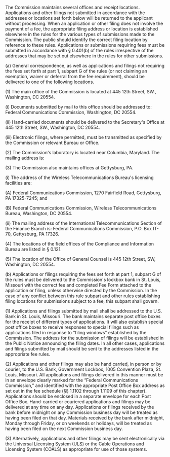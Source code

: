 The Commission maintains several offices and receipt locations. Applications and other filings not submitted in accordance with the addresses or locations set forth below will be returned to the applicant without processing. When an application or other filing does not involve the payment of a fee, the appropriate filing address or location is established elsewhere in the rules for the various types of submissions made to the Commission. The public should identify the correct filing location by reference to these rules. Applications or submissions requiring fees must be submitted in accordance with § 0.401(b) of the rules irrespective of the addresses that may be set out elsewhere in the rules for other submissions.

(a) General correspondence, as well as applications and filings not requiring the fees set forth at part 1, subpart G of the rules (or not claiming an exemption, waiver or deferral from the fee requirement), should be delivered to one of the following locations.

(1) The main office of the Commission is located at 445 12th Street, SW., Washington, DC 20554.

(i) Documents submitted by mail to this office should be addressed to: Federal Communications Commission, Washington, DC 20554.

(ii) Hand-carried documents should be delivered to the Secretary's Office at 445 12th Street, SW., Washington, DC 20554.

(iii) Electronic filings, where permitted, must be transmitted as specified by the Commission or relevant Bureau or Office.
                                    

(2) The Commission's laboratory is located near Columbia, Maryland. The mailing address is:
                                    

(3) The Commission also maintains offices at Gettysburg, PA.

(i) The address of the Wireless Telecommunications Bureau's licensing facilities are:

(A) Federal Communications Commission, 1270 Fairfield Road, Gettysburg, PA 17325-7245; and

(B) Federal Communications Commission, Wireless Telecommunications Bureau, Washington, DC 20554.

(ii) The mailing address of the International Telecommunications Section of the Finance Branch is: Federal Communications Commission, P.O. Box IT-70, Gettysburg, PA 17326.

(4) The locations of the field offices of the Compliance and Information Bureau are listed in § 0.121.

(5) The location of the Office of General Counsel is 445 12th Street, SW, Washington, DC 20554.

(b) Applications or filings requiring the fees set forth at part 1, subpart G of the rules must be delivered to the Commission's lockbox bank in St. Louis, Missouri with the correct fee and completed Fee Form attached to the application or filing, unless otherwise directed by the Commission. In the case of any conflict between this rule subpart and other rules establishing filing locations for submissions subject to a fee, this subpart shall govern.
                                    

(1) Applications and filings submitted by mail shall be addressed to the U.S. Bank in St. Louis, Missouri. The bank maintains separate post office boxes for the receipt of different types of applications. It will also establish special post office boxes to receive responses to special filings such as applications filed in response to “filing windows” established by the Commission. The address for the submission of filings will be established in the Public Notice announcing the filing dates. In all other cases, applications and filings submitted by mail should be sent to the addresses listed in the appropriate fee rules.
                                    

(2) Applications and other filings may also be hand carried, in person or by courier, to the U.S. Bank, Government Lockbox, 1005 Convention Plaza, St. Louis, Missouri. All applications and filings delivered in this manner must be in an envelope clearly marked for the “Federal Communications Commission,” and identified with the appropriate Post Office Box address as set out in the fee schedule (§§ 1.1102 through 1.1109 of this chapter). Applications should be enclosed in a separate envelope for each Post Office Box. Hand-carried or couriered applications and filings may be delivered at any time on any day. Applications or filings received by the bank before midnight on any Commission business day will be treated as having been filed on that day. Materials received by the bank after midnight, Monday through Friday, or on weekends or holidays, will be treated as having been filed on the next Commission business day.

(3) Alternatively, applications and other filings may be sent electronically via the Universal Licensing System (ULS) or the Cable Operations and Licensing System (COALS) as appropriate for use of those systems.


